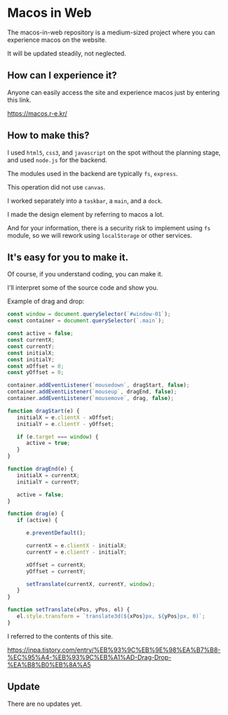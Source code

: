# Macos in Web

The macos-in-web repository is a medium-sized project where you can experience macos on the website.

It will be updated steadily, not neglected.

## How can I experience it?

Anyone can easily access the site and experience macos just by entering this link.

https://macos.r-e.kr/

## How to make this?

I used `html5`, `css3`, and `javascript` on the spot without the planning stage, and used `node.js` for the backend.

The modules used in the backend are typically `fs`, `express`.

This operation did not use `canvas`.

I worked separately into a `taskbar`, a `main`, and a `dock`.

I made the design element by referring to macos a lot.

And for your information, there is a security risk to implement using `fs` module, so we will rework using `localStorage` or other services.

## It's easy for you to make it.

Of course, if you understand coding, you can make it.

I'll interpret some of the source code and show you.


Example of drag and drop:
```js
const window = document.querySelector(`#window-01`);
const container = document.querySelector(`.main`);

const active = false;
const currentX;
const currentY;
const initialX;
const initialY;
const xOffset = 0;
const yOffset = 0;

container.addEventListener(`mousedown`, dragStart, false);
container.addEventListener(`mouseup`, dragEnd, false);
container.addEventListener(`mousemove`, drag, false);

function dragStart(e) {
   initialX = e.clientX - xOffset;
   initialY = e.clientY - yOffset;

   if (e.target === window) {
      active = true;
   }
}

function dragEnd(e) {
   initialX = currentX;
   initialY = currentY;

   active = false;
}

function drag(e) {
   if (active) {

      e.preventDefault();

      currentX = e.clientX - initialX;
      currentY = e.clientY - initialY;

      xOffset = currentX;
      yOffset = currentY;

      setTranslate(currentX, currentY, window);
   }
}

function setTranslate(xPos, yPos, el) {
   el.style.transform = `translate3d(${xPos}px, ${yPos}px, 0)`;
}
```
I referred to the contents of this site.

https://inpa.tistory.com/entry/%EB%93%9C%EB%9E%98%EA%B7%B8-%EC%95%A4-%EB%93%9C%EB%A1%AD-Drag-Drop-%EA%B8%B0%EB%8A%A5

## Update

There are no updates yet.
